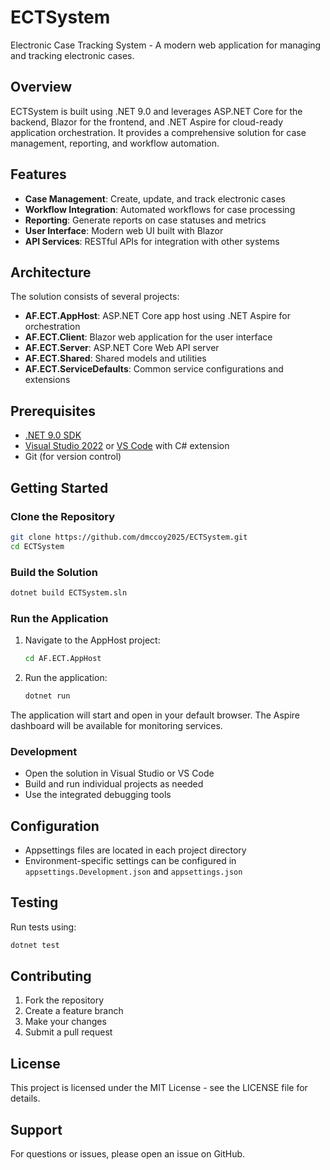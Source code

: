 # ECTSystem

Electronic Case Tracking System - A modern web application for managing and tracking electronic cases.

## Overview

ECTSystem is built using .NET 9.0 and leverages ASP.NET Core for the backend, Blazor for the frontend, and .NET Aspire for cloud-ready application orchestration. It provides a comprehensive solution for case management, reporting, and workflow automation.

## Features

- **Case Management**: Create, update, and track electronic cases
- **Workflow Integration**: Automated workflows for case processing
- **Reporting**: Generate reports on case statuses and metrics
- **User Interface**: Modern web UI built with Blazor
- **API Services**: RESTful APIs for integration with other systems

## Architecture

The solution consists of several projects:

- **AF.ECT.AppHost**: ASP.NET Core app host using .NET Aspire for orchestration
- **AF.ECT.Client**: Blazor web application for the user interface
- **AF.ECT.Server**: ASP.NET Core Web API server
- **AF.ECT.Shared**: Shared models and utilities
- **AF.ECT.ServiceDefaults**: Common service configurations and extensions

## Prerequisites

- [.NET 9.0 SDK](https://dotnet.microsoft.com/download/dotnet/9.0)
- [Visual Studio 2022](https://visualstudio.microsoft.com/) or [VS Code](https://code.visualstudio.com/) with C# extension
- Git (for version control)

## Getting Started

### Clone the Repository

```bash
git clone https://github.com/dmccoy2025/ECTSystem.git
cd ECTSystem
```

### Build the Solution

```bash
dotnet build ECTSystem.sln
```

### Run the Application

1. Navigate to the AppHost project:
   ```bash
   cd AF.ECT.AppHost
   ```

2. Run the application:
   ```bash
   dotnet run
   ```

The application will start and open in your default browser. The Aspire dashboard will be available for monitoring services.

### Development

- Open the solution in Visual Studio or VS Code
- Build and run individual projects as needed
- Use the integrated debugging tools

## Configuration

- Appsettings files are located in each project directory
- Environment-specific settings can be configured in `appsettings.Development.json` and `appsettings.json`

## Testing

Run tests using:
```bash
dotnet test
```

## Contributing

1. Fork the repository
2. Create a feature branch
3. Make your changes
4. Submit a pull request

## License

This project is licensed under the MIT License - see the LICENSE file for details.

## Support

For questions or issues, please open an issue on GitHub.